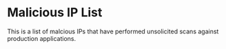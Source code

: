 # Malicious IP List

This is a list of malcious IPs that have performed unsolicited scans
against production applications.

